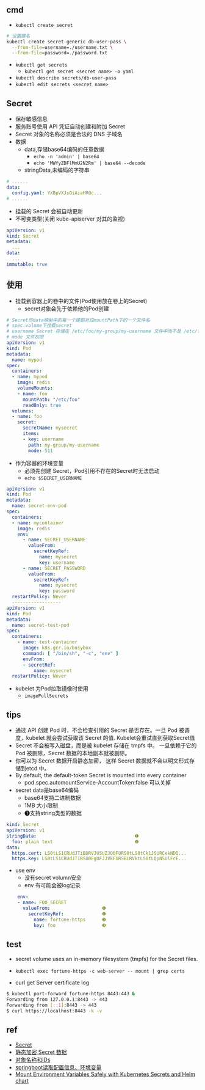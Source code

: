 
## cmd 
+ `kubectl create secret`
```bash
# 设置键名
kubectl create secret generic db-user-pass \
  --from-file=username=./username.txt \
  --from-file=password=./password.txt
```
+ `kubectl get secrets`
    - `kubectl get secret <secret name> -o yaml`
+ `kubectl describe secrets/db-user-pass`
+ `kubectl edit secrets <secret name>`

## Secret
+ 保存敏感信息
+ 服务账号使用 API 凭证自动创建和附加 Secret
+ Secret 对象的名称必须是合法的 DNS 子域名
+ 数据
    + data,存储base64编码的任意数据
        - `echo -n 'admin' | base64`
        - `echo 'MWYyZDFlMmU2N2Rm' | base64 --decode`
    + stringData,未编码的字符串
```yaml
# ......
data:
  config.yaml: YXBpVXJsOiAiaHR0c...
# ......
```
+ 挂载的 Secret 会被自动更新
+ 不可变类型(关闭 kube-apiserver 对其的监视)
```yaml
apiVersion: v1
kind: Secret
metadata:
  ...
data:
  ...
immutable: true
```
## 使用
+ 挂载到容器上的卷中的文件(Pod使用放在卷上的Secret)
  - secret对象会先于依赖他的Pod创建
```yaml
# Secret的data映射中的每一个建都对应mountPath下的一个文件名
# spec.volume下挂载secret
# username Secret 存储在 /etc/foo/my-group/my-username 文件中而不是 /etc/foo/username 中。
# mode 文件权限
apiVersion: v1
kind: Pod
metadata:
  name: mypod
spec:
  containers:
  - name: mypod
    image: redis
    volumeMounts:
    - name: foo
      mountPath: "/etc/foo"
      readOnly: true
  volumes:
  - name: foo
    secret:
      secretName: mysecret
      items:
      - key: username
        path: my-group/my-username
        mode: 511
```
+ 作为容器的环境变量
  - 必须先创建 Secret，Pod引用不存在的Secret时无法启动
  - `echo $SECRET_USERNAME`
```yaml
apiVersion: v1
kind: Pod
metadata:
  name: secret-env-pod
spec:
  containers:
  - name: mycontainer
    image: redis
    env:
      - name: SECRET_USERNAME
        valueFrom:
          secretKeyRef:
            name: mysecret
            key: username
      - name: SECRET_PASSWORD
        valueFrom:
          secretKeyRef:
            name: mysecret
            key: password
  restartPolicy: Never
  ------------------
apiVersion: v1
kind: Pod
metadata:
  name: secret-test-pod
spec:
  containers:
    - name: test-container
      image: k8s.gcr.io/busybox
      command: [ "/bin/sh", "-c", "env" ]
      envFrom:
      - secretRef:
          name: mysecret
  restartPolicy: Never
```
+ kubelet 为Pod拉取镜像时使用
  - `imagePullSecrets`

## tips
+ 通过 API 创建 Pod 时，不会检查引用的 Secret 是否存在。一旦 Pod 被调度，kubelet 就会尝试获取该 Secret 的值. Kubelet会重试直到获取Secret值
+ Secret 不会被写入磁盘，而是被 kubelet 存储在 tmpfs 中。 一旦依赖于它的 Pod 被删除，Secret 数据的本地副本就被删除。
+ 你可以为 Secret 数据开启静态加密， 这样 Secret 数据就不会以明文形式存储到etcd 中。
+ By default, the default-token Secret is mounted into every container
  + pod.spec.automountService-AccountToken:false 可以关掉
+ secret data是base64编码
  + base64支持二进制数据
  + 1MB 大小限制
  +  ❶支持string类型的数据
```yaml
kind: Secret
apiVersion: v1
stringData:                                    ❶
  foo: plain text                              ❷
data:
  https.cert: LS0tLS1CRUdJTiBDRVJUSUZJQ0FURS0tLS0tCk1JSURCekNDQ...
  https.key: LS0tLS1CRUdJTiBSU0EgUFJJVkFURSBLRVktLS0tLQpNSUlFcE...
```

+ use env
  + 没有secret volumn安全
  + env 有可能会被log记录
```yaml
    env:
    - name: FOO_SECRET
      valueFrom:                   ❶
        secretKeyRef:              ❶
          name: fortune-https      ❷
          key: foo                 ❸
```


## test

+  secret volume uses an in-memory filesystem (tmpfs) for the Secret files. 
  + `kubectl exec fortune-https -c web-server -- mount | grep certs`

+ curl get Server certificate log
```sh
$ kubectl port-forward fortune-https 8443:443 &
Forwarding from 127.0.0.1:8443 -> 443
Forwarding from [::1]:8443 -> 443
$ curl https://localhost:8443 -k -v
```

## ref
+ [Secret](https://kubernetes.io/zh/docs/concepts/configuration/secret/)
+ [静态加密 Secret 数据](https://kubernetes.io/zh/docs/tasks/administer-cluster/encrypt-data/)
+ [对象名称和IDs](https://kubernetes.io/zh/docs/concepts/overview/working-with-objects/names/#dns-subdomain-names)
+ [springboot读取配置信息、环境变量](https://blog.csdn.net/ggaofengg/article/details/79380055)
+ [Mount Environment Variables Safely with Kubernetes Secrets and Helm chart](https://medium.com/gammastack/mounting-environment-variables-safely-with-kubernetes-secrets-and-helm-chart-764420dc787b)